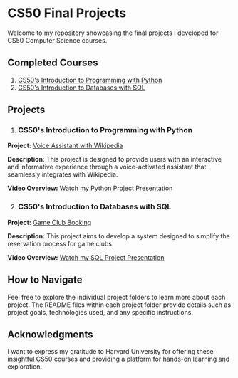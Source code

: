 # CS50 Final Projects

Welcome to my repository showcasing the final projects I developed for CS50 Computer Science courses.

## Completed Courses

1. [CS50's Introduction to Programming with Python](#cs50-python-final-project)
2. [CS50's Introduction to Databases with SQL](#cs50-sql-final-project)

## Projects

1. ### <a name="cs50-python-final-project">CS50's Introduction to Programming with Python</a>

**Project:** [Voice Assistant with Wikipedia](CS50%20Python/README.md)

**Description**: This project is designed to provide users with an interactive and informative experience through a voice-activated assistant that seamlessly integrates with Wikipedia.

**Video Overview:** [Watch my Python Project Presentation](https://youtu.be/VTpatxylt78)

2. ### <a name="cs50-sql-final-project">CS50's Introduction to Databases with SQL</a>

**Project:** [Game Club Booking](CS50%20SQL/DESIGN.md)

**Description:** This project aims to develop a system designed to simplify the reservation process for game clubs.

**Video Overview:** [Watch my SQL Project Presentation](https://youtu.be/AgL3vsTgJAI)

## How to Navigate

Feel free to explore the individual project folders to learn more about each project. The README files within each project folder provide details such as project goals, technologies used, and any specific instructions.

## Acknowledgments

I want to express my gratitude to Harvard University for offering these insightful [CS50 courses](https://www.edx.org/cs50) and providing a platform for hands-on learning and exploration.
